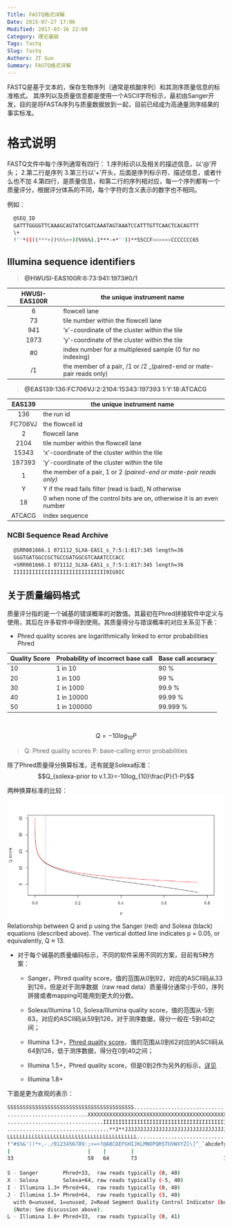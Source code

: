 ```yaml
---
Title: FASTQ格式详解
Date: 2015-07-27 17:06
Modified: 2017-03-16 22:00
Category: 理论基础
Tags: fastq
Slug: fastq
Authors: JT Guo
Summary: FASTQ格式详解
---
```

FASTQ是基于文本的，保存生物序列（通常是核酸序列）和其测序质量信息的标准格式。
其序列以及质量信息都是使用一个ASCII字符标示，最初由Sanger开发，目的是将FASTA序列与质量数据放到一起，目前已经成为高通量测序结果的事实标准。

# 格式说明

FASTQ文件中每个序列通常有四行：
1.序列标识以及相关的描述信息，以‘@’开头；
2.第二行是序列
3.第三行以‘+’开头，后面是序列标示符、描述信息，或者什么也不加
4.第四行，是质量信息，和第二行的序列相对应，每一个序列都有一个质量评分，根据评分体系的不同，每个字符的含义表示的数字也不相同。

例如：

```sh
  @SEQ_ID
  GATTTGGGGTTCAAAGCAGTATCGATCAAATAGTAAATCCATTTGTTCAACTCACAGTTT
  \+  
  !''*((((***+))%%%++)(%%%%).1***-+*''))**55CCF>>>>>>CCCCCCC65
```

## Illumina sequence identifiers

> **@HWUSI-EAS100R:6:73:941:1973#0/1**

|HWUSI-EAS100R | the unique instrument name
|:------------:|---------------------------
|    6         | flowcell lane
|    73        | tile number within the flowcell lane
|    941       | ‘x’-coordinate of the cluster within the tile
|    1973      | ‘y’-coordinate of the cluster within the tile
|    \#0       | index number for a multiplexed sample (0 for no indexing)
|    /1        | the member of a pair, /1 or /2 _(paired-end or mate-pair reads only)

> **@EAS139:136:FC706VJ:2:2104:15343:197393 1:Y:18:ATCACG**

|EAS139 | the unique instrument name  
|:-----:|---  
|   136 | the run id  
|FC706VJ| the flowcell id  
|   2   | flowcell lane  
|  2104 | tile number within the flowcell lane  
| 15343 | ‘x’-coordinate of the cluster within the tile  
|197393 | ‘y’-coordinate of the cluster within the tile  
|  1    | the member of a pair, 1 or 2 _(paired-end or mate-pair reads only)_  
|  Y    | Y if the read fails filter (read is bad), N otherwise  
|  18   | 0 when none of the control bits are on, otherwise it is an even number  
|ATCACG | index sequence  

### NCBI Sequence Read Archive

```sh
  @SRR001666.1 071112_SLXA-EAS1_s_7:5:1:817:345 length=36
  GGGTGATGGCCGCTGCCGATGGCGTCAAATCCCACC  
  +SRR001666.1 071112_SLXA-EAS1_s_7:5:1:817:345 length=36  
  IIIIIIIIIIIIIIIIIIIIIIIIIIIIII9IG9IC
```

## 关于质量编码格式

质量评分指的是一个碱基的错误概率的对数值。其最初在Phred拼接软件中定义与使用，其后在许多软件中得到使用。其质量得分与错误概率的对应关系见下表：

+ Phred quality scores are logarithmically linked to error probabilities Phred

Quality Score | Probability of incorrect base call | Base call accuracy
---|---|---
10 | 1 in 10 | 90 %
20 | 1 in 100 | 99 %
30 | 1 in 1000 | 99.9 %
40 | 1 in 10000 | 99.99 %
50 | 1 in 100000 | 99.999 %
&nbsp;

$$Q=-10log_{10}P$$
> Q: Phred quality scores
> P: base-calling error probabilities

除了Phred质量得分换算标准，还有就是Solexa标准：
$$Q_{solexa-prior to v.1.3}=-10log_{10}\frac{P}{1-P}$$

两种换算标准的比较：
![center](../images/compare.png)
Relationship between Q and p using the Sanger (red) and Solexa (black)
equations (described above). The vertical dotted line indicates p = 0.05, or
equivalently, Q ≈ 13.

+ 对于每个碱基的质量编码标示，不同的软件采用不同的方案，目前有5种方案：

  + Sanger，Phred quality score，值的范围从0到92，对应的ASCII码从33到126，但是对于测序数据（raw read data）质量得分通常小于60，序列拼接或者mapping可能用到更大的分数。

  + Solexa/Illumina 1.0, Solexa/Illumina quality score，值的范围从-5到63，对应的ASCII码从59到126，对于测序数据，得分一般在-5到40之间；
  + Illumina 1.3+，[Phred quality score](http://en.wikipedia.org/wiki/Phred_quality_score)，值的范围从0到62对应的ASCII码从64到126，低于测序数据，得分在0到40之间；
  + Illumina 1.5+，Phred quality score，但是0到2作为另外的标示，[详见](http://solexaqa.sourceforge.net/questions.htm#illumina)
  + Illumina 1.8+

下面是更为直观的表示：

```sh 
SSSSSSSSSSSSSSSSSSSSSSSSSSSSSSSSSSSSSSSSS.....................................................
..........................XXXXXXXXXXXXXXXXXXXXXXXXXXXXXXXXXXXXXXXXXXXXXX......................
...............................IIIIIIIIIIIIIIIIIIIIIIIIIIIIIIIIIIIIIIIII......................
.................................**J**JJJJJJJJJJJJJJJJJJJJJJJJJJJJJJJJJJJJJJ......................
LLLLLLLLLLLLLLLLLLLLLLLLLLLLLLLLLLLLLLLLLL....................................................
!"#$%&'()*+,-./0123456789:;<=>?@ABCDEFGHIJKLMNOPQRSTUVWXYZ[\]^_`abcdefghijklmnopqrstuvwxyz{|}~
|                         |    |        |                              |                     |
33                        59   64       73                            104                   126

S - Sanger        Phred+33,  raw reads typically (0, 40)
X - Solexa        Solexa+64, raw reads typically (-5, 40)
I - Illumina 1.3+ Phred+64,  raw reads typically (0, 40)
J - Illumina 1.5+ Phred+64,  raw reads typically (3, 40)
  with 0=unused, 1=unused, 2=Read Segment Quality Control Indicator (bold)
  (Note: See discussion above).
L - Illumina 1.8+ Phred+33,  raw reads typically (0, 41)
```